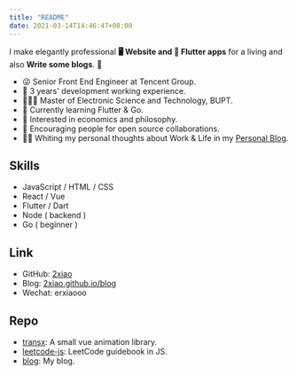 ```yaml
---
title: "README"
date: 2021-03-14T14:46:47+08:00
---
```


I make elegantly professional  **🖥 Website and 📱 Flutter apps** for a living and also **Write some blogs**. 🌈

* 😜   Senior Front End Engineer at Tencent Group.
* 📆   3 years' development working experience.
* 👩🏻‍🎓   Master of Electronic Science and Technology, BUPT.
* 🔭   Currently learning Flutter & Go.
* 🌱   Interested in economics and philosophy.
* 💬   Encouraging people for open source collaborations.
* ✍🏻   Whiting my personal thoughts about Work & Life in my [Personal Blog](https://github.com/2xiao/blog).

## Skills

- JavaScript / HTML / CSS
- React / Vue
- Flutter / Dart
- Node ( backend )
- Go ( beginner )

## Link

- GitHub: [2xiao](https://github.com/2xiao)
- Blog: [2xiao.github.io/blog](https://2xiao.github.io/blog)
- Wechat: erxiaooo

## Repo

- [transx](https://github.com/tnfe/transx): A small vue animation library.
- [leetcode-js](https://github.com/2xiao/leetcode-js): LeetCode guidebook in JS.
- [blog](https://github.com/2xiao/blog): My blog.
